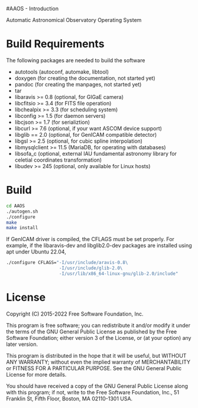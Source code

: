 #AAOS - Introduction

Automatic Astronomical Observatory Operating System

# Build Requirements

The following packages are needed to build the software

* autotools (autoconf, automake, libtool)
* doxygen (for creating the documentation, not started yet)
* pandoc (for creating the manpages, not started yet)
* tar
* libaravis >= 0.8 (optional, for GIGaE camera)
* libcfitsio >= 3.4 (for FITS file operation)
* libchealpix >= 3.3 (for scheduling system)
* libconfig >= 1.5 (for daemon servers)
* libcjson >= 1.7 (for serializtion)
* libcurl >= 7.6 (optional, if your want ASCOM device support)
* libglib == 2.0 (optional, for GenICAM compatible detector)
* libgsl >= 2.5 (optional, for cubic spline interpolation)
* libmysqlclient >= 11.5 (MariaDB, for operating with databases)
* libsofa_c (optional, external IAU fundamental astronomy library for celetial 
  coordinates transformation)  
* libudev >= 245 (optional, only available for Linux hosts)

# Build

```Bash
cd AAOS
./autogen.sh
./configure
make
make install
```
If GenICAM driver is compiled, the CFLAGS must be set properly. For example, 
if the libaravis-dev and libglib2.0-dev packages are installed using apt
under Ubuntu 22.04,

```Bash
./configure CFLAGS="-I/usr/include/aravis-0.8\ 
                    -I/usr/include/glib-2.0\ 
                    -I/usr/lib/x86_64-linux-gnu/glib-2.0/include"
```
# License

Copyright (C) 2015-2022 Free Software Foundation, Inc.

This program is free software; you can redistribute it and/or modify
it under the terms of the GNU General Public License as published by
the Free Software Foundation; either version 3 of the License, or
(at your option) any later version.

This program is distributed in the hope that it will be useful,
but WITHOUT ANY WARRANTY; without even the implied warranty of
MERCHANTABILITY or FITNESS FOR A PARTICULAR PURPOSE.  See the
GNU General Public License for more details.

You should have received a copy of the GNU General Public License
along with this program; if not, write to the Free Software
Foundation, Inc., 51 Franklin St, Fifth Floor, Boston, MA 02110-1301
USA.
